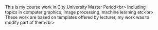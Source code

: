 This is my course work in City University Master Period\<br>
Including topics in computer graphics, image processing, machine learning etc\<br>
These work are based on templates offered by lecturer, my work was to modify part of them\<br>

